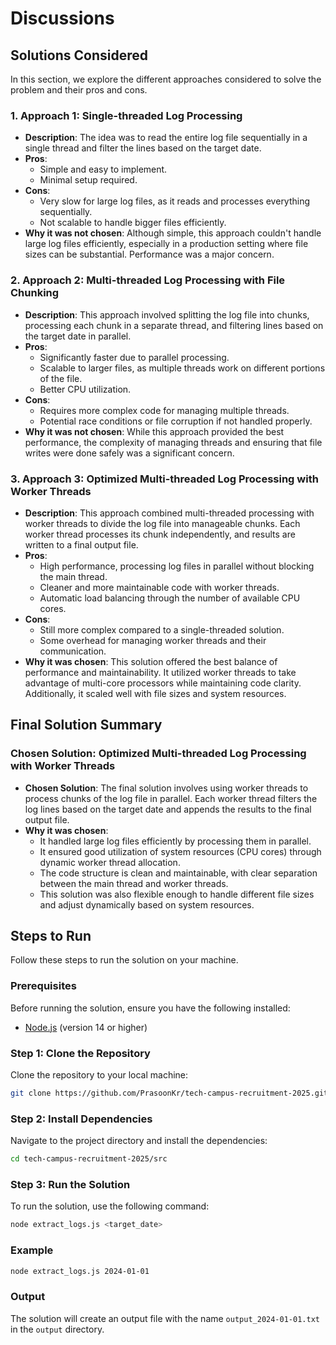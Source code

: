 # Discussions

## Solutions Considered

In this section, we explore the different approaches considered to solve the problem and their pros and cons.

### 1. **Approach 1: Single-threaded Log Processing**
- **Description**: The idea was to read the entire log file sequentially in a single thread and filter the lines based on the target date.
- **Pros**:
  - Simple and easy to implement.
  - Minimal setup required.
- **Cons**:
  - Very slow for large log files, as it reads and processes everything sequentially.
  - Not scalable to handle bigger files efficiently.
- **Why it was not chosen**: Although simple, this approach couldn't handle large log files efficiently, especially in a production setting where file sizes can be substantial. Performance was a major concern.

### 2. **Approach 2: Multi-threaded Log Processing with File Chunking**
- **Description**: This approach involved splitting the log file into chunks, processing each chunk in a separate thread, and filtering lines based on the target date in parallel.
- **Pros**:
  - Significantly faster due to parallel processing.
  - Scalable to larger files, as multiple threads work on different portions of the file.
  - Better CPU utilization.
- **Cons**:
  - Requires more complex code for managing multiple threads.
  - Potential race conditions or file corruption if not handled properly.
- **Why it was not chosen**: While this approach provided the best performance, the complexity of managing threads and ensuring that file writes were done safely was a significant concern. 

### 3. **Approach 3: Optimized Multi-threaded Log Processing with Worker Threads**
- **Description**: This approach combined multi-threaded processing with worker threads to divide the log file into manageable chunks. Each worker thread processes its chunk independently, and results are written to a final output file.
- **Pros**:
  - High performance, processing log files in parallel without blocking the main thread.
  - Cleaner and more maintainable code with worker threads.
  - Automatic load balancing through the number of available CPU cores.
- **Cons**:
  - Still more complex compared to a single-threaded solution.
  - Some overhead for managing worker threads and their communication.
- **Why it was chosen**: This solution offered the best balance of performance and maintainability. It utilized worker threads to take advantage of multi-core processors while maintaining code clarity. Additionally, it scaled well with file sizes and system resources.

## Final Solution Summary

### **Chosen Solution**: Optimized Multi-threaded Log Processing with Worker Threads

- **Chosen Solution**: The final solution involves using worker threads to process chunks of the log file in parallel. Each worker thread filters the log lines based on the target date and appends the results to the final output file.
- **Why it was chosen**:
  - It handled large log files efficiently by processing them in parallel.
  - It ensured good utilization of system resources (CPU cores) through dynamic worker thread allocation.
  - The code structure is clean and maintainable, with clear separation between the main thread and worker threads.
  - This solution was also flexible enough to handle different file sizes and adjust dynamically based on system resources.
  
## Steps to Run

Follow these steps to run the solution on your machine.

### Prerequisites
Before running the solution, ensure you have the following installed:
- [Node.js](https://nodejs.org/) (version 14 or higher)

### Step 1: Clone the Repository
Clone the repository to your local machine:
```bash
git clone https://github.com/PrasoonKr/tech-campus-recruitment-2025.git
```

### Step 2: Install Dependencies
Navigate to the project directory and install the dependencies:
```bash
cd tech-campus-recruitment-2025/src
```

### Step 3: Run the Solution
To run the solution, use the following command:
```bash
node extract_logs.js <target_date>
```

### Example
```bash
node extract_logs.js 2024-01-01
```

### Output
The solution will create an output file with the name `output_2024-01-01.txt` in the `output` directory.
